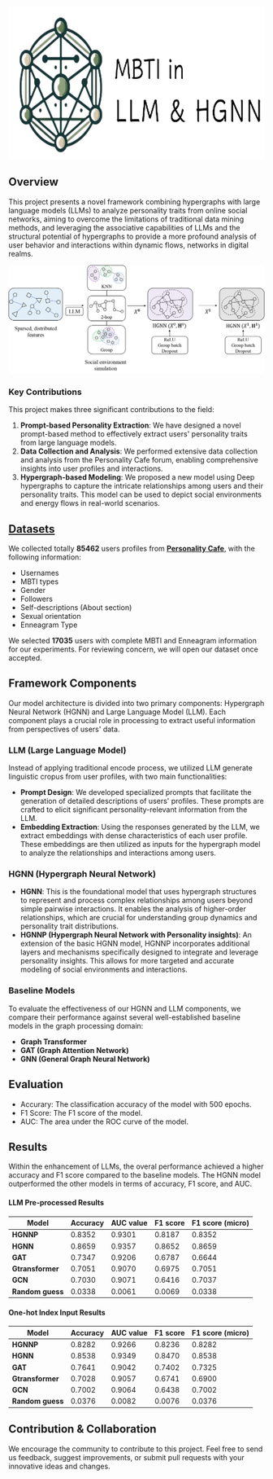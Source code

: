 <p align="center">
    <img src="assets/title.png" height="300">
</p>

## Overview

This project presents a novel framework combining hypergraphs with large language models (LLMs) to analyze personality traits from online social networks, aiming to overcome the limitations of traditional data mining methods, and leveraging the associative capabilities of LLMs and the structural potential of hypergraphs to provide a more profound analysis of user behavior and interactions within dynamic flows, networks in digital realms.

![Image](assets/main_model.png)

### Key Contributions

This project makes three significant contributions to the field:

1. **Prompt-based Personality Extraction**: We have designed a novel prompt-based method to effectively extract users' personality traits from large language models.
2. **Data Collection and Analysis**: We performed extensive data collection and analysis from the Personality Cafe forum, enabling comprehensive insights into user profiles and interactions.
3. **Hypergraph-based Modeling**: We proposed a new model using Deep hypergraphs to capture the intricate relationships among users and their personality traits. This model can be used to depict social environments and energy flows in real-world scenarios.

## [Datasets](data/users_data_all.json)

We collected totally **85462** users profiles from **[Personality Cafe](https://www.personalitycafe.com/)**, with the following information:

- Usernames
- MBTI types
- Gender
- Followers
- Self-descriptions (About section)
- Sexual orientation
- Enneagram Type

We selected **17035** users with complete MBTI and Enneagram information for our experiments. For reviewing concern, we will open our dataset once accepted.

## Framework Components

Our model architecture is divided into two primary components: Hypergraph Neural Network (HGNN) and Large Language Model (LLM). Each component plays a crucial role in processing to extract useful information from perspectives of users' data.

### LLM (Large Language Model)

Instead of applying traditional encode process, we utilized LLM generate linguistic cropus from user profiles, with two main functionalities:

- **Prompt Design**: We developed specialized prompts that facilitate the generation of detailed descriptions of users' profiles. These prompts are crafted to elicit significant personality-relevant information from the LLM.
- **Embedding Extraction**: Using the responses generated by the LLM, we extract embeddings with dense characteristics of each user profile. These embeddings are then utilized as inputs for the hypergraph model to analyze the relationships and interactions among users.

### HGNN (Hypergraph Neural Network)

- **HGNN**: This is the foundational model that uses hypergraph structures to represent and process complex relationships among users beyond simple pairwise interactions. It enables the analysis of higher-order relationships, which are crucial for understanding group dynamics and personality trait distributions.
- **HGNNP (Hypergraph Neural Network with Personality insights)**: An extension of the basic HGNN model, HGNNP incorporates additional layers and mechanisms specifically designed to integrate and leverage personality insights. This allows for more targeted and accurate modeling of social environments and interactions.

### Baseline Models

To evaluate the effectiveness of our HGNN and LLM components, we compare their performance against several well-established baseline models in the graph processing domain:

- **Graph Transformer**
- **GAT (Graph Attention Network)**
- **GNN (General Graph Neural Network)**

## Evaluation

- Accurary: The classification accuracy of the model with 500 epochs.
- F1 Score: The F1 score of the model.
- AUC: The area under the ROC curve of the model.

## Results

Within the enhancement of LLMs, the overal performance achieved a higher accuracy and F1 score compared to the baseline models. The HGNN model outperformed the other models in terms of accuracy, F1 score, and AUC.

#### LLM Pre-processed Results

| Model          | Accuracy | AUC value | F1 score | F1 score (micro) |
|----------------|----------|-----------|----------|------------------|
| **HGNNP**      | 0.8352   | 0.9301    | 0.8187   | 0.8352           |
| **HGNN**       | 0.8659   | 0.9357    | 0.8652   | 0.8659           |
| **GAT**        | 0.7347   | 0.9206    | 0.6787   | 0.6644           |
| **Gtransformer** | 0.7051 | 0.9070    | 0.6975   | 0.7051           |
| **GCN**        | 0.7030   | 0.9071    | 0.6416   | 0.7037           |
| **Random guess**| 0.0338  | 0.0061    | 0.0069   | 0.0338           |

#### One-hot Index Input Results

| Model          | Accuracy | AUC value | F1 score | F1 score (micro) |
|----------------|----------|-----------|----------|------------------|
| **HGNNP**      | 0.8282   | 0.9266    | 0.8236   | 0.8282           |
| **HGNN**       | 0.8538   | 0.9349    | 0.8470   | 0.8538           |
| **GAT**        | 0.7641   | 0.9042    | 0.7402   | 0.7325           |
| **Gtransformer** | 0.7028 | 0.9057    | 0.6741   | 0.6900           |
| **GCN**        | 0.7002   | 0.9064    | 0.6438   | 0.7002           |
| **Random guess**| 0.0376  | 0.0082    | 0.0076   | 0.0376           |

## Contribution & Collaboration

We encourage the community to contribute to this project. Feel free to send us feedback, suggest improvements, or submit pull requests with your innovative ideas and changes.
